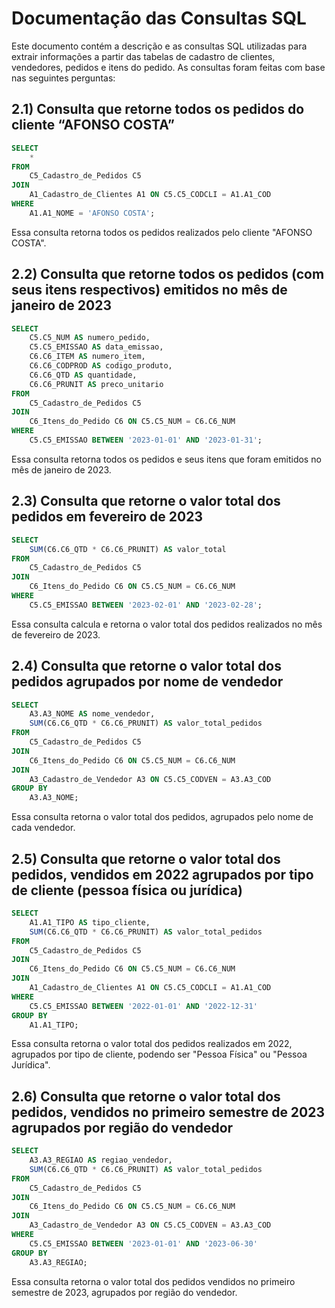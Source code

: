 # Documentação das Consultas SQL

Este documento contém a descrição e as consultas SQL utilizadas para extrair informações a partir das tabelas de cadastro de clientes, vendedores, pedidos e itens do pedido. As consultas foram feitas com base nas seguintes perguntas:

## 2.1) Consulta que retorne todos os pedidos do cliente “AFONSO COSTA”

```sql
SELECT 
    *
FROM 
    C5_Cadastro_de_Pedidos C5
JOIN 
    A1_Cadastro_de_Clientes A1 ON C5.C5_CODCLI = A1.A1_COD
WHERE 
    A1.A1_NOME = 'AFONSO COSTA';
```
Essa consulta retorna todos os pedidos realizados pelo cliente "AFONSO COSTA".

## 2.2) Consulta que retorne todos os pedidos (com seus itens respectivos) emitidos no mês de janeiro de 2023

```sql
SELECT 
    C5.C5_NUM AS numero_pedido,
    C5.C5_EMISSAO AS data_emissao,
    C6.C6_ITEM AS numero_item,
    C6.C6_CODPROD AS codigo_produto,
    C6.C6_QTD AS quantidade,
    C6.C6_PRUNIT AS preco_unitario
FROM 
    C5_Cadastro_de_Pedidos C5
JOIN 
    C6_Itens_do_Pedido C6 ON C5.C5_NUM = C6.C6_NUM
WHERE 
    C5.C5_EMISSAO BETWEEN '2023-01-01' AND '2023-01-31';
```
Essa consulta retorna todos os pedidos e seus itens que foram emitidos no mês de janeiro de 2023.

## 2.3) Consulta que retorne o valor total dos pedidos em fevereiro de 2023

```sql
SELECT 
    SUM(C6.C6_QTD * C6.C6_PRUNIT) AS valor_total
FROM 
    C5_Cadastro_de_Pedidos C5
JOIN 
    C6_Itens_do_Pedido C6 ON C5.C5_NUM = C6.C6_NUM
WHERE 
    C5.C5_EMISSAO BETWEEN '2023-02-01' AND '2023-02-28';
```
Essa consulta calcula e retorna o valor total dos pedidos realizados no mês de fevereiro de 2023.

## 2.4) Consulta que retorne o valor total dos pedidos agrupados por nome de vendedor

```sql
SELECT 
    A3.A3_NOME AS nome_vendedor,
    SUM(C6.C6_QTD * C6.C6_PRUNIT) AS valor_total_pedidos
FROM 
    C5_Cadastro_de_Pedidos C5
JOIN 
    C6_Itens_do_Pedido C6 ON C5.C5_NUM = C6.C6_NUM
JOIN 
    A3_Cadastro_de_Vendedor A3 ON C5.C5_CODVEN = A3.A3_COD
GROUP BY 
    A3.A3_NOME;
```
Essa consulta retorna o valor total dos pedidos, agrupados pelo nome de cada vendedor.

## 2.5) Consulta que retorne o valor total dos pedidos, vendidos em 2022 agrupados por tipo de cliente (pessoa física ou jurídica)

```sql
SELECT 
    A1.A1_TIPO AS tipo_cliente,
    SUM(C6.C6_QTD * C6.C6_PRUNIT) AS valor_total_pedidos
FROM 
    C5_Cadastro_de_Pedidos C5
JOIN 
    C6_Itens_do_Pedido C6 ON C5.C5_NUM = C6.C6_NUM
JOIN 
    A1_Cadastro_de_Clientes A1 ON C5.C5_CODCLI = A1.A1_COD
WHERE 
    C5.C5_EMISSAO BETWEEN '2022-01-01' AND '2022-12-31'
GROUP BY 
    A1.A1_TIPO;
```
Essa consulta retorna o valor total dos pedidos realizados em 2022, agrupados por tipo de cliente, podendo ser "Pessoa Física" ou "Pessoa Jurídica".

## 2.6) Consulta que retorne o valor total dos pedidos, vendidos no primeiro semestre de 2023 agrupados por região do vendedor

```sql
SELECT 
    A3.A3_REGIAO AS regiao_vendedor,
    SUM(C6.C6_QTD * C6.C6_PRUNIT) AS valor_total_pedidos
FROM 
    C5_Cadastro_de_Pedidos C5
JOIN 
    C6_Itens_do_Pedido C6 ON C5.C5_NUM = C6.C6_NUM
JOIN 
    A3_Cadastro_de_Vendedor A3 ON C5.C5_CODVEN = A3.A3_COD
WHERE 
    C5.C5_EMISSAO BETWEEN '2023-01-01' AND '2023-06-30'
GROUP BY 
    A3.A3_REGIAO;
```
Essa consulta retorna o valor total dos pedidos vendidos no primeiro semestre de 2023, agrupados por região do vendedor.